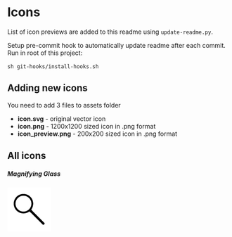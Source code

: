 # Icons

List of icon previews are added to this readme using `update-readme.py`.

Setup pre-commit hook to automatically update readme after each commit. Run in root of this project:

    sh git-hooks/install-hooks.sh

## Adding new icons

You need to add 3 files to assets folder

* **icon.svg** - original vector icon
* **icon.png** - 1200x1200 sized icon in .png format
* **icon_preview.png** - 200x200 sized icon in .png format

## All icons

##### Magnifying Glass
![magnifying_glass_preview.png](assets/magnifying_glass_preview.png)

